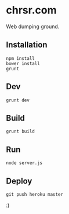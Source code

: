 # chrsr.com

Web dumping ground.

## Installation

    npm install
    bower install
    grunt

## Dev

    grunt dev

## Build

    grunt build

## Run

    node server.js

## Deploy

    git push heroku master

:)
